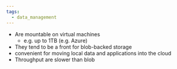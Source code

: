 ```yaml
---
tags:
  - data_management
---
```

- Are mountable on virtual machines
	- e.g. up to 1TB (e.g. Azure)
- They tend to be a front for blob-backed storage
- convenient for moving local data and applications into the cloud
- Throughput are slower than blob